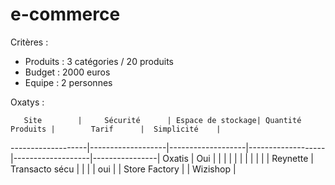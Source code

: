 # e-commerce
Critères : 
- Produits : 3 catégories / 20 produits
- Budget : 2000 euros
- Equipe : 2 personnes


Oxatys :

       Site        |     Sécurité      | Espace de stockage| Quantité Produits |        Tarif      |  Simplicité    |
-------------------|-------------------|-------------------|-------------------|-------------------|----------------|
   Oxatis          |        Oui	    |                   |                   |                   |                |
                   |    	           |		          |                   |                   |                |
   Reynette        |   Transacto sécu  |                   |                   |                   |       oui      |
                   |
  Store Factory    |
                   |
  Wizishop         |
